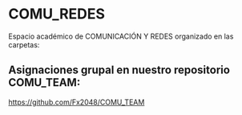 # COMU_REDES
Espacio académico de COMUNICACIÓN Y REDES organizado en las carpetas:

## Asignaciones grupal en nuestro repositorio COMU_TEAM:
https://github.com/Fx2048/COMU_TEAM
